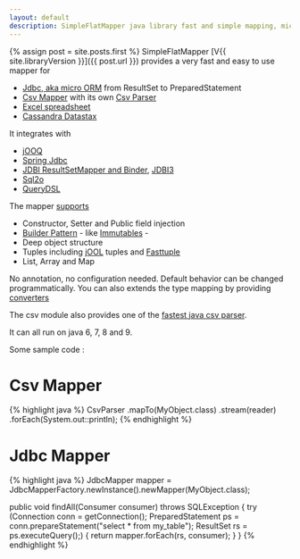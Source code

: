 ```yaml
---
layout: default
description: SimpleFlatMapper java library fast and simple mapping, micro orm, csv parser, csv mapper
---
```



{% assign post = site.posts.first %}
SimpleFlatMapper [V{{ site.libraryVersion }}]({{ post.url }}) provides a very fast and easy to use mapper for

 * [Jdbc, aka micro ORM](0102-getting-started-jdbc.html) from ResultSet to PreparedStatement
 * [Csv Mapper](0101-getting-started-csv.html#mapping-a-csv-to-an-object) with its own [Csv Parser](reading-a-csv-file) 
 * [Excel spreadsheet](0105-getting-started-poi.html)
 * [Cassandra Datastax](0103-getting-started-datastax.html)
 
It integrates with 
 * [jOOQ](0106-getting-started-jooq.html)
 * [Spring Jdbc](0104-getting-started-springjdbc.html)
 * [JDBI ResultSetMapper and Binder](0109-getting-started-jdbi.html), [JDBI3](0110-getting-started-jdbi3.html)
 * [Sql2o](0108-getting-started-sql2o.html)
 * [QueryDSL](0107-getting-started-querydsl.html)
 
The mapper [supports](0201-property-mapping.html)   
 * Constructor, Setter and Public field injection
 * [Builder Pattern](0201-property-mapping.html#builder-pattern) - like [Immutables](http://immutables.github.io/) -
 * Deep object structure
 * Tuples including [jOOL](https://github.com/jOOQ/jOOL) tuples and [Fasttuple](https://github.com/boundary/fasttuple)
 * List, Array and Map
 
No annotation, no configuration needed. 
Default behavior can be changed programmatically.
You can also extends the type mapping by providing [converters](0202-converters.html)

The csv module also provides one of the [fastest java csv parser](12-csv-performance.html).

It can all run on java 6, 7, 8 and 9.

Some sample code :

# Csv Mapper
{% highlight java %}
CsvParser
    .mapTo(MyObject.class)
    .stream(reader)
    .forEach(System.out::println);
{% endhighlight %}

# Jdbc Mapper
{% highlight java %}
JdbcMapper<MyObject> mapper =
    JdbcMapperFactory.newInstance().newMapper(MyObject.class);

public void findAll(Consumer<MyObject> consumer) throws SQLException {
    try (Connection conn = getConnection();
        PreparedStatement ps = 
            conn.prepareStatement("select * from my_table");
        ResultSet rs = ps.executeQuery();) {
        return mapper.forEach(rs, consumer);
    }
}
{% endhighlight %}






 